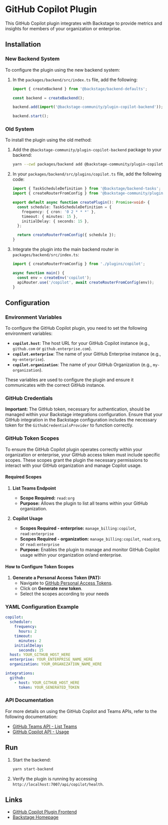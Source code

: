 # GitHub Copilot Plugin

This GitHub Copilot plugin integrates with Backstage to provide metrics and insights for members of your organization or enterprise.

## Installation

### New Backend System

To configure the plugin using the new backend system:

1. In the `packages/backend/src/index.ts` file, add the following:

   ```typescript
   import { createBackend } from '@backstage/backend-defaults';

   const backend = createBackend();

   backend.add(import('@backstage-community/plugin-copilot-backend'));

   backend.start();
   ```

### Old System

To install the plugin using the old method:

1. Add the `@backstage-community/plugin-copilot-backend` package to your backend:

   ```sh
   yarn --cwd packages/backend add @backstage-community/plugin-copilot-backend
   ```

2. In your `packages/backend/src/plugins/copilot.ts` file, add the following code:

   ```typescript
   import { TaskScheduleDefinition } from '@backstage/backend-tasks';
   import { createRouterFromConfig } from '@backstage-community/plugin-copilot-backend';

   export default async function createPlugin(): Promise<void> {
     const schedule: TaskScheduleDefinition = {
       frequency: { cron: '0 2 * * *' },
       timeout: { minutes: 15 },
       initialDelay: { seconds: 15 },
     };

     return createRouterFromConfig({ schedule });
   }
   ```

3. Integrate the plugin into the main backend router in `packages/backend/src/index.ts`:

   ```typescript
   import { createRouterFromConfig } from './plugins/copilot';

   async function main() {
     const env = createEnv('copilot');
     apiRouter.use('/copilot', await createRouterFromConfig(env));
   }
   ```

## Configuration

### Environment Variables

To configure the GitHub Copilot plugin, you need to set the following environment variables:

- **`copilot.host`**: The host URL for your GitHub Copilot instance (e.g., `github.com` or `github.enterprise.com`).
- **`copilot.enterprise`**: The name of your GitHub Enterprise instance (e.g., `my-enterprise`).
- **`copilot.organization`**: The name of your GitHub Organization (e.g., `my-organization`).

These variables are used to configure the plugin and ensure it communicates with the correct GitHub instance.

### GitHub Credentials

**Important:** The GitHub token, necessary for authentication, should be managed within your Backstage integrations configuration. Ensure that your GitHub integration in the Backstage configuration includes the necessary token for the `GithubCredentialsProvider` to function correctly.

### GitHub Token Scopes

To ensure the GitHub Copilot plugin operates correctly within your organization or enterprise, your GitHub access token must include specific scopes. These scopes grant the plugin the necessary permissions to interact with your GitHub organization and manage Copilot usage.

#### Required Scopes

1. **List Teams Endpoint**

   - **Scope Required:** `read:org`
   - **Purpose:** Allows the plugin to list all teams within your GitHub organization.

2. **Copilot Usage**
   - **Scopes Required - enterprise:** `manage_billing:copilot`, `read:enterprise`
   - **Scopes Required - organization:** `manage_billing:copilot`, `read:org`, or `read:enterprise`
   - **Purpose:** Enables the plugin to manage and monitor GitHub Copilot usage within your organization or/and enterprise.

#### How to Configure Token Scopes

1. **Generate a Personal Access Token (PAT):**
   - Navigate to [GitHub Personal Access Tokens](https://github.com/settings/tokens).
   - Click on **Generate new token**.
   - Select the scopes according to your needs

### YAML Configuration Example

```yaml
copilot:
  scheduler:
    frequency:
      hours: 2
    timeout:
      minutes: 2
    initialDelay:
      seconds: 15
  host: YOUR_GITHUB_HOST_HERE
  enterprise: YOUR_ENTERPRISE_NAME_HERE
  organization: YOUR_ORGANIZATION_NAME_HERE

integrations:
  github:
    - host: YOUR_GITHUB_HOST_HERE
      token: YOUR_GENERATED_TOKEN
```

### API Documentation

For more details on using the GitHub Copilot and Teams APIs, refer to the following documentation:

- [GitHub Teams API - List Teams](https://docs.github.com/en/rest/teams/teams?apiVersion=2022-11-28#list-teams)
- [GitHub Copilot API - Usage](https://docs.github.com/en/rest/copilot/copilot-usage?apiVersion=2022-11-28)

## Run

1. Start the backend:

   ```sh
   yarn start-backend
   ```

2. Verify the plugin is running by accessing `http://localhost:7007/api/copilot/health`.

## Links

- [GitHub Copilot Plugin Frontend](https://github.com/backstage/backstage/tree/master/plugins/copilot)
- [Backstage Homepage](https://backstage.io)
